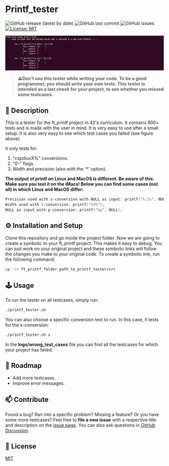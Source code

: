 # Printf_tester

![GitHub release (latest by date)](https://img.shields.io/github/v/release/hilmi-yilmaz/printf_tester?logo=GitHub)
![GitHub last commit](https://img.shields.io/github/last-commit/hilmi-yilmaz/printf_tester)
![GitHub issues](https://img.shields.io/github/issues-raw/hilmi-yilmaz/printf_tester)
[![License: MIT](https://img.shields.io/badge/License-MIT-yellow.svg)](https://opensource.org/licenses/MIT)

![Tester output](./imgs/tester_output.png)

>:warning:**Don't use this tester while writing your code. To be a good programmer, you should write your own tests. This tester is intended as a last check for your project, to see whether you missed some testcases.**

## :rocket: Description

This is a tester for the ft_printf project in 42's curriculum. It contains 800+ tests and is made with the user in mind. It is very easy to use after a small setup. It is also very easy to see which test cases you failed (see figure above).

It only tests for:<br>
1. "cspdiuxX%" conversions.
2. "0-" flags.
3. Width and precision (also with the '*' option).

**The output of printf on Linux and MacOS is different. Be aware of this. Make sure you test it on the iMacs! Below you can find some cases (not all) in which Linux and MacOS differ:**
```C
Precision used with s-conversion with NULL as input: printf("%.2s", NULL);
Width used with %-conversion: printf("%3%");
NULL as input with p-conversion: printf("%p", NULL);
```

## :gear: Installation and Setup

Clone this repository and go inside the project folder. Now we are going to create a symbolic to your ft_printf project. This makes it easy to debug. You can just work on your original project and these symbolic links will follow the changes you make to your original code. To create a symbolic link, run the following command:

```sh
cp -rs ft_printf_folder path_to_printf_tester/src
```

## :joystick: Usage

To run the tester on all testcases, simply run:

```sh
./printf_tester.sh
```

You can also choose a specific conversion test to run. In this case, it tests for the s-conversion:

```sh
./printf_tester.sh s
```


In the **logs/wrong_test_cases** file you can find all the testcases for which your project has failed.

## :compass: Roadmap
- Add more testcases.
- Improve error messages.

## :mailbox: Contribute

Found a bug? Ran into a specific problem? Missing a feature? Or you have some more testcases? Feel free to **file a new issue** with a respective title and description on the [issue page](https://github.com/hilmi-yilmaz/printf_tester/issues). You can also ask questions in [GitHub Discussion](https://github.com/hilmi-yilmaz/printf_tester/discussions). 

## :blue_book: License
[MIT](https://opensource.org/licenses/MIT)

